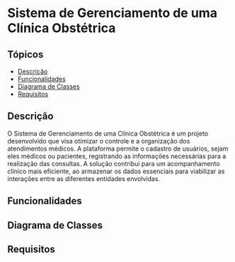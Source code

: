 # Sistema de Gerenciamento de uma Clínica Obstétrica

## Tópicos
- [Descrição](#descrição)
- [Funcionalidades](#funcionalidades)
- [Diagrama de Classes](#diagrama-de-classes)
- [Requisitos](#requisitos)

## Descrição
O Sistema de Gerenciamento de uma Clínica Obstétrica é um projeto desenvolvido que visa otimizar o controle e a organização dos atendimentos médicos. A plataforma permite o cadastro de usuários, sejam eles médicos ou pacientes, registrando as informações necessárias para a realização das consultas. A solução contribui para um acompanhamento clínico mais eficiente, ao armazenar os dados essenciais para viabilizar as interações entre as diferentes entidades envolvidas.

## Funcionalidades

## Diagrama de Classes

## Requisitos 